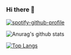 ### Hi there 👋
[![spotify-github-profile](https://spotify-github-profile.vercel.app/api/view?uid=12179610825&cover_image=true&theme=novatorem)](https://spotify-github-profile.vercel.app/api/view?uid=12179610825&redirect=true)

![Anurag's github stats](https://github-readme-stats.vercel.app/api?username=kehwhyn&show_icons=true&hide=issues&layout=compact&theme=dracula)

[![Top Langs](https://github-readme-stats.vercel.app/api/top-langs/?username=kehwhyn&layout=compact&theme=dracula)](https://github.com/anuraghazra/github-readme-stats)

<!--![](https://komarev.com/ghpvc/?username=kehwhyn&color=ff69b4)-->

<!--
**kehwhyn/kehwhyn** is a ✨ _special_ ✨ repository because its `README.md` (this file) appears on your GitHub profile.

Here are some ideas to get you started:

- 🔭 I’m currently working on ...
- 🌱 I’m currently learning ...
- 👯 I’m looking to collaborate on ...
- 🤔 I’m looking for help with ...
- 💬 Ask me about ...
- 📫 How to reach me: ...
- 😄 Pronouns: ...
- ⚡ Fun fact: ...
-->
